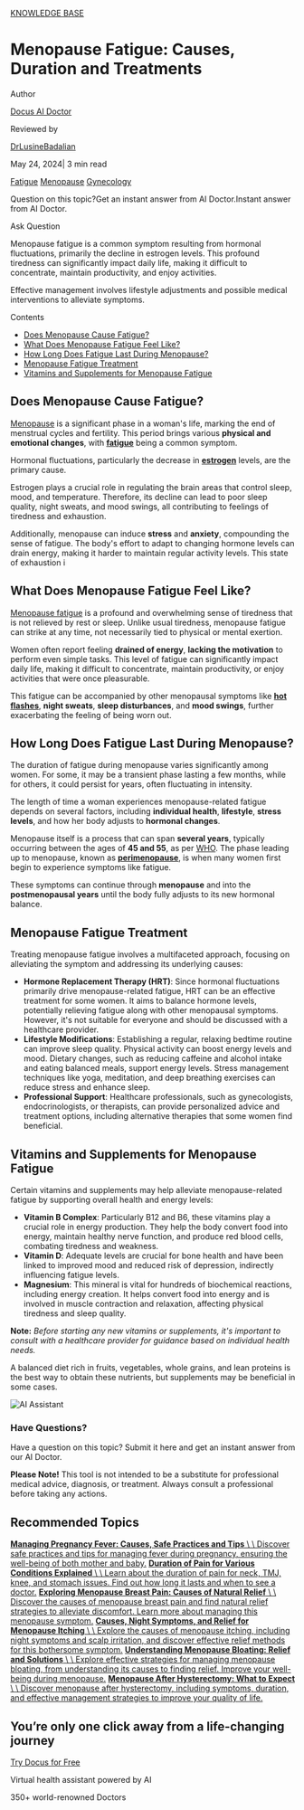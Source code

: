 [KNOWLEDGE BASE](https://docus.ai/knowledge-base)

# Menopause Fatigue: Causes, Duration and Treatments

Author

[Docus AI Doctor](https://docus.ai/ai-doctor)

Reviewed by

[DrLusineBadalian](https://docus.ai/author/dr-lusine-badalian)

May 24, 2024\| 3 min read

[Fatigue](https://docus.ai/tags/fatigue) [Menopause](https://docus.ai/tags/menopause) [Gynecology](https://docus.ai/tags/gynecology)

Question on this topic?Get an instant answer from AI Doctor.Instant answer from AI Doctor.

Ask Question

Menopause fatigue is a common symptom resulting from hormonal fluctuations, primarily the decline in estrogen levels. This profound tiredness can significantly impact daily life, making it difficult to concentrate, maintain productivity, and enjoy activities.

Effective management involves lifestyle adjustments and possible medical interventions to alleviate symptoms.

Contents

- [Does Menopause Cause Fatigue?](https://docus.ai/knowledge-base/menopause-fatigue#does-menopause-cause-fatigue)
- [What Does Menopause Fatigue Feel Like?](https://docus.ai/knowledge-base/menopause-fatigue#what-does-menopause-fatigue-feel-like)
- [How Long Does Fatigue Last During Menopause?](https://docus.ai/knowledge-base/menopause-fatigue#how-long-does-fatigue-last-during-menopause)
- [Menopause Fatigue Treatment](https://docus.ai/knowledge-base/menopause-fatigue#menopause-fatigue-treatment)
- [Vitamins and Supplements for Menopause Fatigue](https://docus.ai/knowledge-base/menopause-fatigue#vitamins-and-supplements-for-menopause-fatigue)

## Does Menopause Cause Fatigue?

[Menopause](https://docus.ai/symptoms-guide/about-menopause) is a significant phase in a woman's life, marking the end of menstrual cycles and fertility. This period brings various **physical and emotional changes**, with **[fatigue](https://docus.ai/symptoms-guide/sudden-crashing-fatigue-in-females#causes-of-sudden-crashing-fatigue-in-females)** being a common symptom.

Hormonal fluctuations, particularly the decrease in **[estrogen](https://docus.ai/glossary/biomarkers/estrogen)** levels, are the primary cause.

Estrogen plays a crucial role in regulating the brain areas that control sleep, mood, and temperature. Therefore, its decline can lead to poor sleep quality, night sweats, and mood swings, all contributing to feelings of tiredness and exhaustion.

Additionally, menopause can induce **stress** and **anxiety**, compounding the sense of fatigue. The body's effort to adapt to changing hormone levels can drain energy, making it harder to maintain regular activity levels. This state of exhaustion i

## What Does Menopause Fatigue Feel Like?

[Menopause fatigue](https://docus.ai/symptoms-guide/overcoming-menopause-fatigue) is a profound and overwhelming sense of tiredness that is not relieved by rest or sleep. Unlike usual tiredness, menopause fatigue can strike at any time, not necessarily tied to physical or mental exertion.

Women often report feeling **drained of energy**, **lacking the motivation** to perform even simple tasks. This level of fatigue can significantly impact daily life, making it difficult to concentrate, maintain productivity, or enjoy activities that were once pleasurable.

This fatigue can be accompanied by other menopausal symptoms like **[hot flashes](https://docus.ai/symptoms-guide/9-foods-fight-hot-flashes)**, **night sweats**, **sleep disturbances**, and **mood swings**, further exacerbating the feeling of being worn out.

## How Long Does Fatigue Last During Menopause?

The duration of fatigue during menopause varies significantly among women. For some, it may be a transient phase lasting a few months, while for others, it could persist for years, often fluctuating in intensity.

The length of time a woman experiences menopause-related fatigue depends on several factors, including **individual health**, **lifestyle**, **stress levels**, and how her body adjusts to **hormonal changes**.

Menopause itself is a process that can span **several years**, typically occurring between the ages of **45 and 55**, as per [WHO](https://www.who.int/news-room/fact-sheets/detail/menopause). The phase leading up to menopause, known as [**perimenopause**](https://docus.ai/symptoms-guide/signs-perimenopause-is-ending#what-is-perimenopause), is when many women first begin to experience symptoms like fatigue.

These symptoms can continue through **menopause** and into the **postmenopausal years** until the body fully adjusts to its new hormonal balance.

## Menopause Fatigue Treatment

Treating menopause fatigue involves a multifaceted approach, focusing on alleviating the symptom and addressing its underlying causes:

- **Hormone Replacement Therapy (HRT)**: Since hormonal fluctuations primarily drive menopause-related fatigue, HRT can be an effective treatment for some women. It aims to balance hormone levels, potentially relieving fatigue along with other menopausal symptoms. However, it's not suitable for everyone and should be discussed with a healthcare provider.
- **Lifestyle Modifications**: Establishing a regular, relaxing bedtime routine can improve sleep quality. Physical activity can boost energy levels and mood. Dietary changes, such as reducing caffeine and alcohol intake and eating balanced meals, support energy levels. Stress management techniques like yoga, meditation, and deep breathing exercises can reduce stress and enhance sleep.
- **Professional Support**: Healthcare professionals, such as gynecologists, endocrinologists, or therapists, can provide personalized advice and treatment options, including alternative therapies that some women find beneficial.

## Vitamins and Supplements for Menopause Fatigue

Certain vitamins and supplements may help alleviate menopause-related fatigue by supporting overall health and energy levels:

- **Vitamin B Complex**: Particularly B12 and B6, these vitamins play a crucial role in energy production. They help the body convert food into energy, maintain healthy nerve function, and produce red blood cells, combating tiredness and weakness.
- **Vitamin D**: Adequate levels are crucial for bone health and have been linked to improved mood and reduced risk of depression, indirectly influencing fatigue levels.
- **Magnesium**: This mineral is vital for hundreds of biochemical reactions, including energy creation. It helps convert food into energy and is involved in muscle contraction and relaxation, affecting physical tiredness and sleep quality.

**Note:** _Before starting any new vitamins or supplements, it's important to consult with a healthcare provider for guidance based on individual health needs._

A balanced diet rich in fruits, vegetables, whole grains, and lean proteins is the best way to obtain these nutrients, but supplements may be beneficial in some cases.

![AI Assistant](https://docus.ai/images/small-assistant.png)

### Have Questions?

Have a question on this topic? Submit it here and get an instant answer from our AI Doctor.

**Please Note!** This tool is not intended to be a substitute for professional medical advice, diagnosis, or treatment. Always consult a professional before taking any actions.

## Recommended Topics

[**Managing Pregnancy Fever: Causes, Safe Practices and Tips** \\
\\
Discover safe practices and tips for managing fever during pregnancy, ensuring the well-being of both mother and baby.](https://docus.ai/knowledge-base/managing-pregnancy-fever) [**Duration of Pain for Various Conditions Explained** \\
\\
Learn about the duration of pain for neck, TMJ, knee, and stomach issues. Find out how long it lasts and when to see a doctor.](https://docus.ai/knowledge-base/duration-of-pain-for-various-conditions) [**Exploring Menopause Breast Pain: Causes of Natural Relief** \\
\\
Discover the causes of menopause breast pain and find natural relief strategies to alleviate discomfort. Learn more about managing this menopause symptom.](https://docus.ai/knowledge-base/menopause-breast-pain) [**Causes, Night Symptoms, and Relief for Menopause Itching** \\
\\
Explore the causes of menopause itching, including night symptoms and scalp irritation, and discover effective relief methods for this bothersome symptom.](https://docus.ai/knowledge-base/relief-for-menopause-itching) [**Understanding Menopause Bloating: Relief and Solutions** \\
\\
Explore effective strategies for managing menopause bloating, from understanding its causes to finding relief. Improve your well-being during menopause.](https://docus.ai/knowledge-base/understanding-menopause-bloating) [**Menopause After Hysterectomy: What to Expect** \\
\\
Discover menopause after hysterectomy, including symptoms, duration, and effective management strategies to improve your quality of life.](https://docus.ai/knowledge-base/menopause-after-hysterectomy)

## You’re only one click away from a life-changing journey

[Try Docus for Free](https://my.docus.ai/auth/signup)

Virtual health assistant powered by AI

350+ world-renowned Doctors